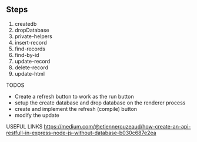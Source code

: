 
## Steps
1. createdb
2. dropDatabase
3. private-helpers
4. insert-record
5. find-records
6. find-by-id
7. update-record
8. delete-record
9. update-html

TODOS
- Create a refresh button to work as the run button
- setup the create database and drop database on the renderer process
- create and implement the refresh (compile) button
- modify the update

USEFUL LINKS
https://medium.com/@etiennerouzeaud/how-create-an-api-restfull-in-express-node-js-without-database-b030c687e2ea